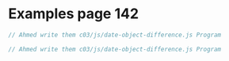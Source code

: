 # Examples page 142

```js
// Ahmed write them c03/js/date-object-difference.js Program
```

```js
// Ahmed write them c03/js/date-object-difference.js Program
```
